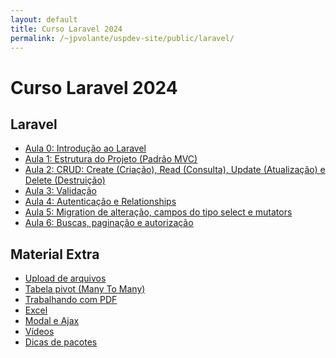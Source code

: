 ```yaml
---
layout: default
title: Curso Laravel 2024
permalink: /~jpvolante/uspdev-site/public/laravel/
---
```


# Curso Laravel 2024

## Laravel
- [Aula 0: Introdução ao Laravel](/~jpvolante/uspdev-site/public/laravel/aula-0-introducao)
- [Aula 1: Estrutura do Projeto (Padrão MVC)](/~jpvolante/uspdev-site/public/laravel/aula-1-estrutura-projeto)
- [Aula 2: CRUD: Create (Criação), Read (Consulta), Update (Atualização) e Delete (Destruição)
    ](/~jpvolante/uspdev-site/public/laravel/aula-2-crud)
- [Aula 3: Validação](/~jpvolante/uspdev-site/public/laravel/aula-3-validacao)
- [Aula 4: Autenticação e Relationships](/~jpvolante/uspdev-site/public/laravel/aula-4-autenticacao)
- [Aula 5: Migration de alteração, campos do tipo select e mutators](/~jpvolante/uspdev-site/public/laravel/aula-5-migration)
- [Aula 6: Buscas, paginação e autorização](/~jpvolante/uspdev-site/public/laravel/aula-6-buscas)

## Material Extra
- [Upload de arquivos](/~jpvolante/uspdev-site/public/laravel/aula-7-arquivos)
- [Tabela pivot (Many To Many)](/~jpvolante/uspdev-site/public/laravel/aula-7-tabela)
- [Trabalhando com PDF](/~jpvolante/uspdev-site/public/laravel/aula-7-pdf)
- [Excel](/~jpvolante/uspdev-site/public/laravel/aula-0-introducao)
- [Modal e Ajax](/~jpvolante/uspdev-site/public/laravel/aula-0-introducao)
- [Vídeos](/~jpvolante/uspdev-site/public/laravel/aula-0-introducao)
- [Dicas de pacotes](/~jpvolante/uspdev-site/public/laravel/aula-0-introducao)

